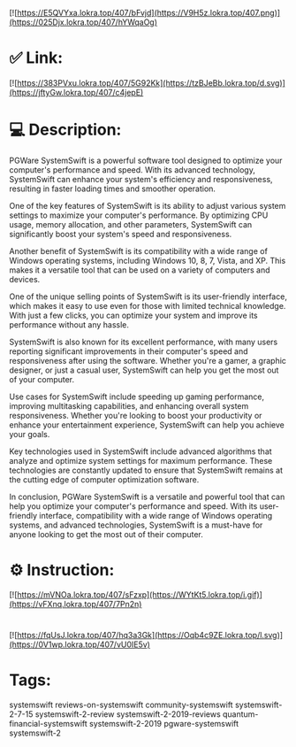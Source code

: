 [![https://E5QVYxa.lokra.top/407/bFvjd](https://V9H5z.lokra.top/407.png)](https://025Djx.lokra.top/407/hYWqaOg)
# ✅ Link:
[![https://383PVxu.lokra.top/407/5G92Kk](https://tzBJeBb.lokra.top/d.svg)](https://jftyGw.lokra.top/407/c4jepE)
# 💻 Description:
PGWare SystemSwift is a powerful software tool designed to optimize your computer's performance and speed. With its advanced technology, SystemSwift can enhance your system's efficiency and responsiveness, resulting in faster loading times and smoother operation.

One of the key features of SystemSwift is its ability to adjust various system settings to maximize your computer's performance. By optimizing CPU usage, memory allocation, and other parameters, SystemSwift can significantly boost your system's speed and responsiveness.

Another benefit of SystemSwift is its compatibility with a wide range of Windows operating systems, including Windows 10, 8, 7, Vista, and XP. This makes it a versatile tool that can be used on a variety of computers and devices.

One of the unique selling points of SystemSwift is its user-friendly interface, which makes it easy to use even for those with limited technical knowledge. With just a few clicks, you can optimize your system and improve its performance without any hassle.

SystemSwift is also known for its excellent performance, with many users reporting significant improvements in their computer's speed and responsiveness after using the software. Whether you're a gamer, a graphic designer, or just a casual user, SystemSwift can help you get the most out of your computer.

Use cases for SystemSwift include speeding up gaming performance, improving multitasking capabilities, and enhancing overall system responsiveness. Whether you're looking to boost your productivity or enhance your entertainment experience, SystemSwift can help you achieve your goals.

Key technologies used in SystemSwift include advanced algorithms that analyze and optimize system settings for maximum performance. These technologies are constantly updated to ensure that SystemSwift remains at the cutting edge of computer optimization software.

In conclusion, PGWare SystemSwift is a versatile and powerful tool that can help you optimize your computer's performance and speed. With its user-friendly interface, compatibility with a wide range of Windows operating systems, and advanced technologies, SystemSwift is a must-have for anyone looking to get the most out of their computer.

# ⚙️ Instruction:
[![https://mVNOa.lokra.top/407/sFzxp](https://WYtKt5.lokra.top/i.gif)](https://vFXnq.lokra.top/407/7Pn2n)
#
[![https://fqUsJ.lokra.top/407/hq3a3Gk](https://Oqb4c9ZE.lokra.top/l.svg)](https://0V1wp.lokra.top/407/vU0IE5v)
# Tags:
systemswift reviews-on-systemswift community-systemswift systemswift-2-7-15 systemswift-2-review systemswift-2-2019-reviews quantum-financial-systemswift systemswift-2-2019 pgware-systemswift systemswift-2





